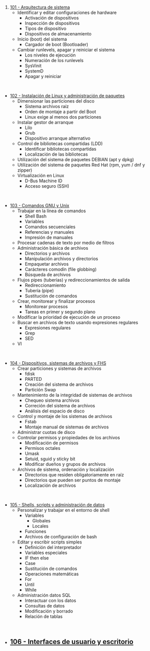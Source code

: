 1. [101 - Arquitectura de sistema](./101_Arquitectura)
	- Identificar y editar configuraciones de hardware
		- Activación de dispositivos
		- Inspección de dispositivos
		- Tipos de dispositivo
		- Dispositivos de almacenamiento
	- Inicio (boot) del sistema
		- Cargador de boot (Bootloader)
	- Cambiar runlevels, apagar y reiniciar el sistema
		- Los niveles de ejecución
		- Numeración de los runlevels
		- SysVinit
		- SystemD
		- Apagar y reiniciar

&nbsp;
- [102 - Instalación de Linux y administración de paquetes](./102_Instalacion_administracion.md)
	- Dimensionar las particiones del disco
		- Sistema archivos raíz
		- Orden de montaje a partir del Boot
		- Linux exige al menos dos particiones
	- Instalar gestor de arranque
		- Lilo
		- Grub
		- Dispositivo arranque alternativo
	- Control de bibliotecas compartidas (LDD)
		- Identificar bibliotecas compartidas
		- Localización de las bibliotecas
	- Utilización del sistema de paquetes DEBIAN (apt y dpkg)
	- Utilización del sistema de paquetes Red Hat (rpm, yum / dnf y zipper)
	- Virtualización  en Linux
		- D-Bus Machine ID
		- Acceso seguro (SSH)

&nbsp;
-  [103 - Comandos GNU y Unix](./103_comandos.md)
	- Trabajar en la línea de comandos
		- Shell Bash
		- Variables
		- Comandos secuenciales
		- Referencias y manuales
		- Impresión de manuales
	- Procesar cadenas de texto por medio de filtros
	- Administración básica de archivos
		- Directorios y archivos
		- Manipulación archivos y directorios
		- Empaquetar archivos
		- Carácteres comodín (file globbing)
		- Búsqueda de archivos
	- Flujos pipes (tuberías) y redireccionamientos de salida
		- Redireccionamiento
		- Tubería (pipe)
		- Sustitución de comandos
	- Crear, monitorear y finalizar procesos
		- Monitorear procesos
		- Tareas en primer y segundo plano
	- Modificar la prioridad de ejecución de un proceso
	- Buscar en archivos de texto usando expresiones regulares
		- Expresiones regulares
		- Grep
		- SED
	- VI

&nbsp;
- [104 - Dispositivos, sistemas de archivos y FHS](./104_Sistema_archivos.md)
	- Crear particiones y sistemas de archivos
		- fdisk
		- PARTED
		- Creación del sistema de archivos
		- Partición Swap
	- Mantenimiento de la integridad de sistemas de archivos
		- Chequeo sistema archivos
		- Correción del sistema de archivos
		- Análisis del espacio de disco
	- Control y montaje de los sistemas de archivos
		- Fstab
		- Montaje manual de sistemas de archivos
	- Administrar cuotas de disco
	- Controlar permisos y propiedades de los archivos
		- Modificación de permisos
		- Permisos octales
		- Umask
		- Setuid, sguid y sticky bit
		- Modificar dueños y grupos de archivos
	- Archivos de sistema, ordenación y localización
		- Directorios que residen obligatoriamente en raíz
		- Directorios que pueden ser puntos de montaje
		- Localización de archivos

&nbsp;
- [105 - Shells, scripts y administración de datos](./105_Shells_scripts_y_admin_datos)
	- Personalizar y trabajar en el entorno de shell
		- Variables
			- Globales
			- Locales
		- Funciones
		- Archivos de configuración de bash
	- Editar y escribir scripts simples
		- Definición del interpretador
		- Variables especiales
		- IF then else
		- Case
		- Sustitución de comandos
		- Operaciones matemáticas
		- For
		- Until
		- While
	- Administración datos SQL
		- Interactuar con los datos
		- Consultas de datos
		- Modificación y borrado
		- Relación de tablas

&nbsp;
- [106 - Interfaces de usuario y escritorio](./106_Interfaces_de_usuario_y_de_escritorio)
	- 
